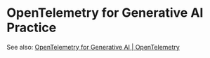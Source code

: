 # OpenTelemetry for Generative AI Practice
See also: [OpenTelemetry for Generative AI | OpenTelemetry](https://opentelemetry.io/blog/2024/otel-generative-ai/)